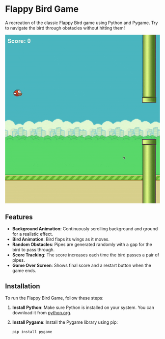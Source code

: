 # Flappy Bird Game

A recreation of the classic Flappy Bird game using Python and Pygame. Try to navigate the bird through obstacles without hitting them!

![Demo Video](ezgif.com-optimize.gif)


## Features

- **Background Animation**: Continuously scrolling background and ground for a realistic effect.
- **Bird Animation**: Bird flaps its wings as it moves.
- **Random Obstacles**: Pipes are generated randomly with a gap for the bird to pass through.
- **Score Tracking**: The score increases each time the bird passes a pair of pipes.
- **Game Over Screen**: Shows final score and a restart button when the game ends.

## Installation

To run the Flappy Bird Game, follow these steps:

1. **Install Python**: Make sure Python is installed on your system. You can download it from [python.org](https://www.python.org/).

2. **Install Pygame**: Install the Pygame library using pip:
   ```bash
   pip install pygame
